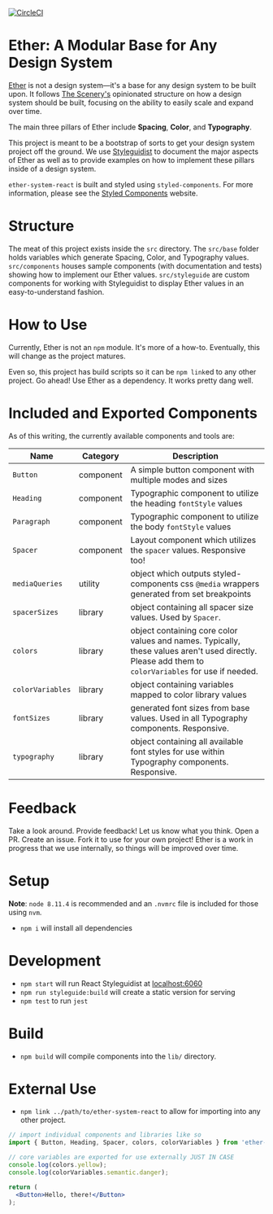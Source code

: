 [![CircleCI](https://circleci.com/gh/wearethescenery/ether-system-react.svg?style=svg&circle-token=8482def59106e9768b0402426dcd6ef6a9aa3b60)](https://circleci.com/gh/wearethescenery/ether-system-react)

# Ether: A Modular Base for Any Design System
[Ether](https://ether.thescenery.co) is not a design system&mdash;it's a base for any design system to be built upon. It follows [The Scenery's](https://thescenery.co/) opinionated structure on how a design system should be built, focusing on the ability to easily scale and expand over time.

The main three pillars of Ether include **Spacing**, **Color**, and **Typography**.

This project is meant to be a bootstrap of sorts to get your design system project off the ground. We use [Styleguidist](https://react-styleguidist.js.org/) to document the major aspects of Ether as well as to provide examples on how to implement these pillars inside of a design system.

`ether-system-react` is built and styled using `styled-components`. For more information, please see the [Styled Components](https://www.styled-components.com/) website.

# Structure
The meat of this project exists inside the `src` directory. The `src/base` folder holds variables which generate Spacing, Color, and Typography values. `src/components` houses sample components (with documentation and tests) showing how to implement our Ether values. `src/styleguide` are custom components for working with Styleguidist to display Ether values in an easy-to-understand fashion.

# How to Use
Currently, Ether is not an `npm` module. It's more of a how-to. Eventually, this will change as the project matures.

Even so, this project has build scripts so it can be `npm link`ed to any other project. Go ahead! Use Ether as a dependency. It works pretty dang well.

# Included and Exported Components
As of this writing, the currently available components and tools are:

| Name | Category | Description
| --- | --- | --- |
| `Button` | component | A simple button component with multiple modes and sizes
| `Heading` | component | Typographic component to utilize the heading `fontStyle` values
| `Paragraph` | component | Typographic component to utilize the body `fontStyle` values
| `Spacer` | component | Layout component which utilizes the `spacer` values. Responsive too!
| `mediaQueries` | utility | object which outputs styled-components css `@media` wrappers generated from set breakpoints
| `spacerSizes` | library | object containing all spacer size values. Used by `Spacer`.
| `colors` | library | object containing core color values and names. Typically, these values aren't used directly. Please add them to `colorVariables` for use if needed.
| `colorVariables` | library | object containing variables mapped to color library values
| `fontSizes` | library | generated font sizes from base values. Used in all Typography components. Responsive.
| `typography` | library | object containing all available font styles for use within Typography components. Responsive.


# Feedback
Take a look around. Provide feedback! Let us know what you think. Open a PR. Create an issue. Fork it to use for your own project! Ether is a work in progress that we use internally, so things will be improved over time.

# Setup
**Note**: `node 8.11.4` is recommended and an `.nvmrc` file is included for those using `nvm`.

* `npm i` will install all dependencies

# Development

* `npm start` will run React Styleguidist at [localhost:6060](http://localhost:6060)
* `npm run styleguide:build` will create a static version for serving
* `npm test` to run `jest`

# Build
* `npm build` will compile components into the `lib/` directory.

# External Use
* `npm link ../path/to/ether-system-react` to allow for importing into any other project.
```jsx
// import individual components and libraries like so
import { Button, Heading, Spacer, colors, colorVariables } from 'ether-system-react';

// core variables are exported for use externally JUST IN CASE
console.log(colors.yellow);
console.log(colorVariables.semantic.danger);

return (
  <Button>Hello, there!</Button>
);
```
